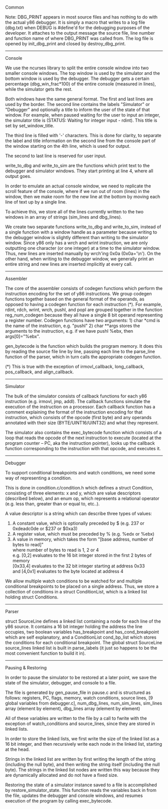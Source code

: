 Common

Note: DBG_PRINT appears in most source files and has nothing to do with the actual y86 debugger. It is simply a macro that writes to a log file (dbg.txt) when DEBUG is #define'd for the debugging purposes of the developer. It attaches to the output message the source file, line number and function name of where DBG_PRINT was called from. The log file is opened by init_dbg_print and closed by destroy_dbg_print.


-----------------------------------------------------------------

Console

We use the ncurses library to split the entire console window into two smaller console windows. The top window is used by the simulator and the bottom window is used by the debugger. The debugger gets a certain percentage (dbg_win_frac*100) of the entire console (measured in lines), while the simulator gets the rest.

Both windows have the same general format. The first and last lines are used by the border. The second line contains the labels "Simulator" or "Debugger" and optionally a title to inform the user of the state of that window. For example, when paused waiting for the user to input an integer, the simulator title is (STATUS: Waiting for integer input - rdint). This title is set by set_window_title.

The third line is filled with '-' characters. This is done for clarity, to separate the label and title information on the second line from the console part of the window starting on the 4th line, which is used for output.

The second to last line is reserved for user input.

write_to_dbg and write_to_sim are the functions which print text to the debugger and simulator windows. They start printing at line 4, where all output goes.

In order to emulate an actual console window, we need to replicate the scroll feature of the console, where if we run out of room (lines) in the window, then we make room for the new line at the bottom by moving each line of text up by a single line.

To achieve this, we store all of the lines currently written to the two windows in an array of strings (sim_lines and dbg_lines).

We create two separate functions write_to_dbg and write_to_sim, instead of a single function with a window handle as a parameter because writing to the debugger window is slightly different than writing to the simulator window. Since y86 only has a wrch and wrint instruction, we are only outputting one character (or one integer) at a time to the simulator window. Thus, new lines are inserted manually by wrch'ing 0x0a (0x0a='\n'). On the other hand, when writing to the debugger window, we generally print an entire string and new lines are inserted implicitly at every call.


-----------------------------------------------------------------

Assembler

The core of the assembler consists of codegen functions which perform the instruction encoding for the set of y86 instructions. We group codegen functions together based on the general format of the operands, as opposed to having a codegen function for each instruction (*). For example, rdint, rdch, wrint, wrch, pushl, and popl are grouped together in the function reg_num_codegen because they all have a single 8 bit operand representing a register number. Codegen functions have two arguments: 1) char *cmd is the name of the instruction, e.g. "pushl" 2) char **args stores the arguments to the instruction, e.g. if we have pushl %ebx, then args[0]="%ebx".

gen_bytecode is the function which builds the program memory. It does this by reading the source file line by line, passing each line to the parse_line function of the parser, which in turn calls the appropriate codegen function.  

(*) This is true with the exception of irmovl_callback, long_callback, pos_callback, and align_callback.


-----------------------------------------------------------------

Simulator

The bulk of the simulator consists of callback functions for each y86 instruction (e.g. irmovl, jmp, addl). The callback functions simulate the execution of the instruction on a processor. Each callback function has a comment explaining the format of the instruction encoding for that instruction, which consists of the opcode (first byte) and any operands annotated with their size (BYTE/UINT16/UINT32) and what they represent.

The simulator also contains the exec_bytecode function which consists of a loop that reads the opcode of the next instruction to execute (located at the program counter – PC, aka the instruction pointer), looks up the callback function corresponding to the instruction with that opcode, and executes it.


-----------------------------------------------------------------

Debugger

To support conditional breakpoints and watch conditions, we need some way of representing a condition.

This is done in condition.c/condition.h which defines a struct Condition, consisting of three elements: x and y, which are value descriptors (described below), and an enum op, which represents a relational operator (e.g. less than, greater than or equal to, etc..). 

A value descriptor is a string which can describe three types of values:
 1. A constant value, which is optionally preceded by $ (e.g. 237 or 0xdeadc0de or $237 or $0xa3)
 2. A register value, which must be preceded by % (e.g. %edx or %ebx)
 3. A value in memory, which takes the form "[base address, number of bytes to read]"  
         where number of bytes to read is 1, 2 or 4  
	 e.g. [0,2] evaluates to the 16 bit integer stored in the first 2 bytes of memory  
	      [0x33,4] evaluates to the 32 bit integer starting at address 0x33  
          and [4,0x1] evaluates to the byte located at address 4  

We allow multiple watch conditions to be watched for and multiple conditional breakpoints to be placed on a single address. Thus, we store a collection of conditions in a struct ConditionList, which is a linked list holding struct Conditions.


-----------------------------------------------------------------

Parser

struct SourceLine defines a linked list containing a node for each line of the y86 source. It contains a 16 bit integer holding the address the line occupies, two boolean variables has_breakpoint and has_cond_breakpoint which are self explanatory, and a ConditionList cond_bp_list which stores the conditions for each conditional breakpoint. The global struct SourceLine source_lines linked list is built in parse_labels (it just so happens to be the most convenient function to build it in).


-----------------------------------------------------------------

Pausing & Restoring

In order to pause the simulator to be restored at a later point, we save the state of the simulator, debugger, and console to a file.

The file is generated by gen_pause_file in pause.c and is structured as follows: 
 registers, PC, flags, memory, watch conditions, source lines, [9 global variables from debugger.c],
 num_dbg_lines, num_sim_lines, sim_lines array (element by element), dbg_lines array (element by element)

All of these variables are written to the file by a call to fwrite with the exception of watch_conditions and source_lines, since they are stored in linked lists.

In order to store the linked lists, we first write the size of the linked list as a 16 bit integer, and then recursively write each node in the linked list, starting at the head.

Strings in the linked list are written by first writing the length of the string (including the null byte), and then writing the string itself (including the null byte). The strings in the linked list nodes are written this way because they are dynamically allocated and do not have a fixed size.

Restoring the state of a simulator instance saved to a file is accomplished by restore_simulator_state. This function reads the variables back in from the file, updates the debugger and console windows, and resumes execution of the program by calling exec_bytecode.
